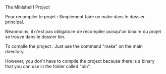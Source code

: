 The Minishell1 Project

Pour recompiler le projet :
        Simplement faire un make dans le dossier principal.

  Néanmoins, il n'est pas obligatoire de recompiler puisqu'un binaire du projet se trouve dans le dossier bin.

   To compile the project :
       Just use the command "make" on the main directory.

   However, you don't have to compile the project because there is a binary that you can use in the folder called "bin".

